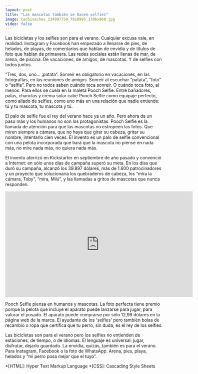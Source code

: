 ```yaml
---
layout: post
title: "Las mascotas también se hacen selfies"
image: Cachivaches_134997750_7918995_1706x960.jpg
video: false
---
```


Las bicicletas y los selfies son para el verano. Cualquier excusa vale, en realidad. Instagram y Facebook han empezado a llenarse de pies, de helados, de playas, de comentarios que hablan de envidia y de títulos de foto que hablan de primavera. Las redes sociales están llenas de mar, de arena, de piscina. De vacaciones, de amigos, de mascotas. Y de selfies con todos juntos.

“Tres, dos, uno... ¡patata”. Sonreír es obligatorio en vacaciones, en las fotografías, en las reuniones de amigos. Sonreír al escuchar “patata”, “foto” o “selfie”. Pero no todos saben cuándo toca sonreír. O cuándo toca foto, al menos. Para ellos se cuela en la maleta Pooch Selfie. Entre bañadores, palas, chanclas y crema solar cabe Pooch Selfie como equipaje perfecto, como aliado de selfies, como uno más en una relación que nadie entiende: tú y tu mascota, tu mascota y tú.

El palo de selfie fue el rey del verano hace ya un año. Pero ahora da un paso más y los humanos no son los protagonistas. Pooch Selfie es la llamada de atención para que las mascotas no estropeen las fotos. Que miren siempre a cámara, que no haya que girar su cabeza, gritar su nombre, intentarlo cien veces. El invento es un palo de selfie convencional con una pelota incorporada que hará que la mascota no piense en nada más, no mire nada más, no quiera nada más.

El invento aterrizó en Kickstarter en septiembre de año pasado y convenció a Internet: en sólo unos días de campaña superó su meta. En los días que duró su campaña, alcanzó los 39.897 dólares, más de 1.600 patrocinadores y un proyecto que solucionaría los quebraderos de cabeza, los “mira la cámara, Toby”, “mira, Milú”, y las llamadas a gritos de mascotas que nunca responden.

<iframe width="600" height="337" src="https://www.youtube.com/embed/9mVryW3CTTg" frameborder="0" allowfullscreen></iframe>

Pooch Selfie piensa en humanos y mascotas. La foto perfecta tiene premio porque la pelota que incluye el aparato puede lanzarse para jugar, para valorar el posado. El aparato puede comprarse por sólo 12,99 dólares en la página web de la marca. El ayudante de los 'selfies' pero también bolas de recambio o ropa que certifica que tu perro, sin duda, es el rey de los selfies.

Las bicicletas son para el verano pero los selfies no entienden de estaciones, de tiempo, o de idiomas. El lenguaje es universal: jugar, disfrutar, dejarlo guardado. La envidia, quizás, también es para el verano. Para Instagram, Facebook o la foto de WhatsApp. Arena, pies, playa, helados y “mi perro posa mejor que el tuyo”.

*[HTML]: Hyper Text Markup Language
*[CSS]: Cascading Style Sheets

